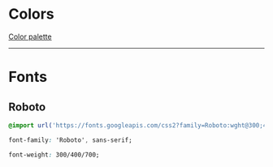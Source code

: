 # Colors

[Color palette](https://coolors.co/palette/e63946-f1faee-a8dadc-457b9d-1d3557)

---

# Fonts

## Roboto

```css
@import url('https://fonts.googleapis.com/css2?family=Roboto:wght@300;400;700&display=swap');

font-family: 'Roboto', sans-serif;

font-weight: 300/400/700;
```